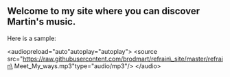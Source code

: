 
## Welcome to my site where you can discover Martin's music.
Here is a sample:


<audiopreload="auto"autoplay="autoplay"\>
<source src="https://raw.githubusercontent.com/brodmart/refrain\_site/master/refrain\ Meet_My_ways.mp3"type="audio/mp3"/\>
</audio\>
